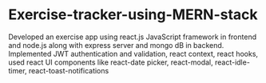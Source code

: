 # Exercise-tracker-using-MERN-stack
Developed an exercise app using react.js JavaScript framework in frontend and node.js along with express server and mongo dB in backend. Implemented JWT authentication and validation, react context, react hooks, used react UI components like react-date picker, react-modal, react-idle-timer, react-toast-notifications
